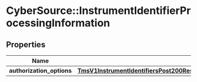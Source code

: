 # CyberSource::InstrumentIdentifierProcessingInformation

## Properties
Name | Type | Description | Notes
------------ | ------------- | ------------- | -------------
**authorization_options** | [**TmsV1InstrumentIdentifiersPost200ResponseProcessingInformationAuthorizationOptions**](TmsV1InstrumentIdentifiersPost200ResponseProcessingInformationAuthorizationOptions.md) |  | [optional] 


